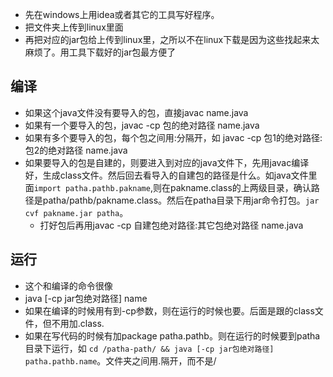 * 先在windows上用idea或者其它的工具写好程序。
* 把文件夹上传到linux里面
* 再把对应的jar包给上传到linux里，之所以不在linux下载是因为这些找起来太麻烦了。用工具下载好的jar包最方便了
## 编译
* 如果这个java文件没有要导入的包，直接javac name.java
* 如果有一个要导入的包，javac -cp 包的绝对路径 name.java
* 如果有多个要导入的包，每个包之间用:分隔开，如 javac -cp 包1的绝对路径:包2的绝对路径 name.java
* 如果要导入的包是自建的，则要进入到对应的java文件下，先用javac编译好，生成class文件。然后回去看导入的自建包的路径是什么。如java文件里面`import patha.pathb.pakname`,则在pakname.class的上两级目录，确认路径是patha/pathb/pakname.class。然后在patha目录下用jar命令打包。`jar cvf pakname.jar patha`。
  * 打好包后再用javac -cp 自建包绝对路径:其它包绝对路径 name.java
## 运行
* 这个和编译的命令很像
* java [-cp jar包绝对路径] name
* 如果在编译的时候用有到-cp参数，则在运行的时候也要。后面是跟的class文件，但不用加.class.
* 如果在写代码的时候有加package patha.pathb。则在运行的时候要到patha目录下运行，如 `cd /patha-path/ && java [-cp jar包绝对路径] patha.pathb.name`。文件夹之间用.隔开，而不是/
